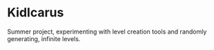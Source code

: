 # KidIcarus
Summer project, experimenting with level creation tools and randomly generating, infinite levels.
